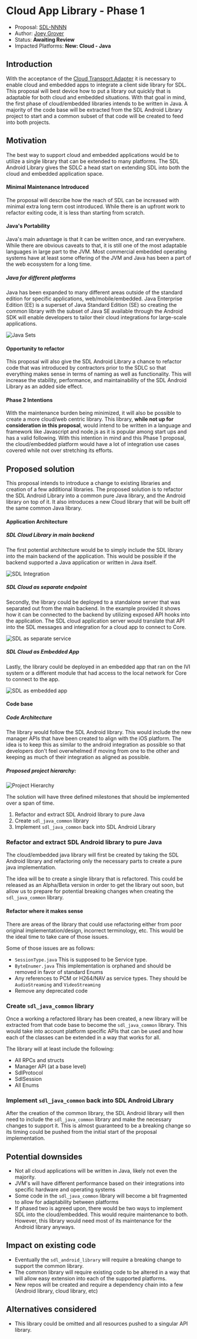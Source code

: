 # Cloud App Library - Phase 1

* Proposal: [SDL-NNNN](NNNN-cloud_client_library_phase_1.md)
* Author: [Joey Grover](https://github.com/joeygrover)
* Status: **Awaiting Review**
* Impacted Platforms: **New: Cloud - Java** 

## Introduction

With the acceptance of the [Cloud Transport Adapter](https://github.com/smartdevicelink/sdl_evolution/blob/master/proposals/0158-cloud-app-transport-adapter.md) it is necessary to enable cloud and embedded apps to integrate a client side library for SDL. This proposal will best device how to put a library out quickly that is adaptable for both cloud and embedded situations. With that goal in mind, the first phase of cloud/embedded libraries intends to be written in Java. A majority of the code base will be extracted from the SDL Android Library project to start and a common subset of that code will be created to feed into both projects.


## Motivation

The best way to support cloud and embedded applications would be to utilize a single library that can be extended to many platforms. The SDL Android Library gives the SDLC a head start on extending SDL into both the cloud and embedded application space. 

#### Minimal Maintenance Introduced

The proposal will describe how the reach of SDL can be increased with minimal extra long term cost introduced. While there is an upfront work to refactor exiting code, it is less than starting from scratch. 

#### Java's Portability

Java's main advantage is that it can be written once, and ran everywhere. While there are obvious caveats to that, it is still one of the most adaptable languages in large part to the JVM. Most commercial embedded operating systems have at least some offering of the JVM and Java has been a part of the web ecosystem for a long time.

##### Java for different platforms

Java has been expanded to many different areas outside of the standard edition for specific applications, web/mobile/embedded. Java Enterprise Edition (EE) is a superset of Java Standard Edition (SE) so creating the common library with the subset of Java SE available through the Android SDK will enable developers to tailor their cloud integrations for large-scale applications. 

![Java Sets](../assets/proposals/NNNN-cloud_client_library_phase_1/java_sets.png "Java Sets")

#### Opportunity to refactor

This proposal will also give the SDL Android Library a chance to refactor code that was introduced by contractors prior to the SDLC so that everything makes sense in terms of naming as well as functionality. This will increase the stability, performance, and maintainability of the SDL Android Library as an added side effect.

#### Phase 2 Intentions

With the maintenance burden being minimized, it will also be possible to create a more cloud/web centric library. This library, **while not up for consideration in this proposal**, would intend to be written in a language and framework like Javascript and node.js as it is popular among start ups and has a valid following. With this intention in mind and this Phase 1 proposal, the cloud/embedded platform would have a lot of integration use cases covered while not over stretching its efforts. 

## Proposed solution

This proposal intends to introduce a change to existing libraries and creation of a few additional libraries. The proposed solution is to refactor the SDL Android Library into a common pure Java library, and the Android library on top of it. It also introduces a new Cloud library that will be built off the same common Java library.


#### Application Architecture

##### SDL Cloud Library in main backend

The first potential architecture would be to simply include the SDL library into the main backend of the application. This would be possible if the backend supported a Java application or written in Java itself.

![SDL Integration](../assets/proposals/NNNN-cloud_client_library_phase_1/cloud_arch_0.png "SDL Integration")

##### SDL Cloud as separate endpoint

Secondly, the library could be deployed to a standalone server that was separated out from the main backend. In the example provided it shows how it can be connected to the backend by utilizing exposed API hooks into the application. The SDL cloud application server would translate that API into the SDL messages and integration for a cloud app to connect to Core.


![SDL as separate service](../assets/proposals/NNNN-cloud_client_library_phase_1/cloud_arch_1.png "SDL as separate service")

##### SDL Cloud as Embedded App

Lastly, the library could be deployed in an embedded app that ran on the IVI system or a different module that had access to the local network for Core to connect to the app.


![SDL as embedded app](../assets/proposals/NNNN-cloud_client_library_phase_1/cloud_arch_2.png "SDL as embedded app")

#### Code base

##### Code Architecture

The library would follow the SDL Android library. This would include the new manager APIs that have been created to align with the iOS platform. The idea is to keep this as similar to the android integration as possible so that developers don't feel overwhelmed if moving from one to the other and keeping as much of their integration as aligned as possible.

##### Proposed project hierarchy:

![Project Hierarchy](../assets/proposals/NNNN-cloud_client_library_phase_1/project_hierarchy.png "Proposed project hierarchy")


The solution will have three defined milestones that should be implemented over a span of time.

1. Refactor and extract SDL Android library to pure Java
2. Create `sdl_java_common` library 
3. Implement `sdl_java_common` back into SDL Android Library


### Refactor and extract SDL Android library to pure Java

The cloud/embedded java library will first be created by taking the SDL Android library and refactoring only the necessary parts to create a pure java implementation.

The idea will be to create a single library that is refactored. This could be released as an Alpha/Beta version in order to get the library out soon, but allow us to prepare for potential breaking changes when creating the `sdl_java_common` library. 

#### Refactor where it makes sense

There are areas of the library that could use refactoring either from poor original implementation/design, incorrect terminology, etc. This would be the ideal time to take care of those issues.

Some of those issues are as follows:

- `SessionType.java` This is supposed to be Service type. 
- `ByteEnumer.java` This implementation is orphaned and should be removed in favor of standard Enums
- Any references to PCM or H264/NAV as service types. They should be `AudioStreaming` and `VideoStreaming` 
- Remove any deprecated code



### Create `sdl_java_common` library 

Once a working a refactored library has been created, a new library will be extracted from that code base to become the `sdl_java_common` library. This would take into account platform specific APIs that can be used and how each of the classes can be extended in a way that works for all. 

The library will at least include the following:

- All RPCs and structs
- Manager API (at a base level)
- SdlProtocol
- SdlSession
- All Enums 



### Implement `sdl_java_common` back into SDL Android Library

After the creation of the common library, the SDL Android library will then need to include the `sdl_java_common` library and make the necessary changes to support it. This is almost guaranteed to be a breaking change so its timing could be pushed from the initial start of the proposal implementation. 


## Potential downsides

- Not all cloud applications will be written in Java, likely not even the majority.
- JVM's will have different performance based on their integrations into specific hardware and operating systems
- Some code in the `sdl_java_common` library will become a bit fragmented to allow for adaptability between platforms
- If phased two is agreed upon, there would be two ways to implement SDL into the cloud/embedded. This would require maintenance to both. However, this library would need most of its maintenance for the Android library anyways. 


## Impact on existing code

- Eventually the `sdl_android_library` will require a breaking change to support the common library. 
- The common library will require existing code to be altered in a way that will allow easy extension into each of the supported platforms. 
- New repos will be created and require a dependency chain into a few (Android library, cloud library, etc)


## Alternatives considered

- This library could be omitted and all resources pushed to a singular API library. 